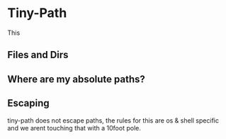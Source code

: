 # Tiny-Path

This

## Files and Dirs

## Where are my absolute paths?

## Escaping

tiny-path does not escape paths, the rules for this are os & shell specific and we arent touching that with a 10foot pole.
